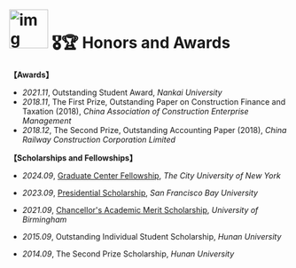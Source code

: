 # <a href="https://camo.githubusercontent.com/cc63588472e25959c4f243e9862b7d09f0183937365e10c50a14e3085338771f/68747470733a2f2f656d2d636f6e74656e742e7a6f626a2e6e65742f736f757263652f74656c656772616d2f3338362f70617274792d706f707065725f31663338392e77656270"> <img src="https://camo.githubusercontent.com/cc63588472e25959c4f243e9862b7d09f0183937365e10c50a14e3085338771f/68747470733a2f2f656d2d636f6e74656e742e7a6f626a2e6e65742f736f757263652f74656c656772616d2f3338362f70617274792d706f707065725f31663338392e77656270" width="70" alt="img"></a> **🎖🏆** Honors and Awards

**【Awards】**

- *2021.11*, Outstanding Student Award, *Nankai University*
- *2018.11*, The First Prize, Outstanding Paper on Construction Finance and Taxation (2018), *China Association of Construction Enterprise Management*
- *2018.12*, The Second Prize, Outstanding Accounting Paper (2018), *China Railway Construction Corporation Limited*

**【Scholarships and Fellowships】**

- *2024.09*,  [Graduate Center Fellowship](https://www.gc.cuny.edu/fellowships-and-financial-aid/doctoral-student-funding/prospective-doctoral-student-funding#graduate-center-fellowship-gcf), *The City University of New York*

- *2023.09*,  [Presidential Scholarship](https://www.sfbu.edu/admissions/scholarships/graduate-scholarships), *San Francisco Bay University*

- *2021.09*,  [Chancellor's Academic Merit Scholarship](https://www.birmingham.ac.uk/dubai/study/fees-and-funding/scholarships), *University of Birmingham*

- *2015.09*,  Outstanding Individual Student Scholarship, *Hunan University*

- *2014.09*,  The Second Prize Scholarship, *Hunan University*

  
